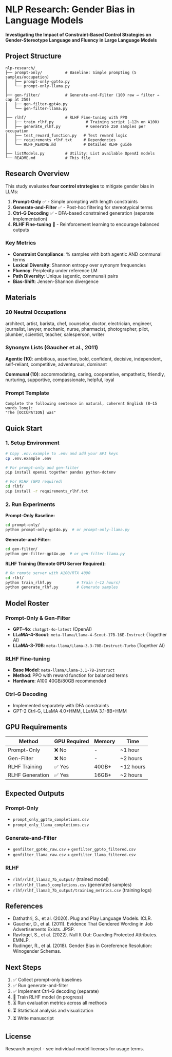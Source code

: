 # NLP Research: Gender Bias in Language Models

**Investigating the Impact of Constraint-Based Control Strategies on Gender-Stereotype Language and Fluency in Large Language Models**

## Project Structure

```
nlp-research/
├── prompt-only/          # Baseline: Simple prompting (5 samples/occupation)
│   ├── prompt-only-gpt4o.py
│   └── prompt-only-llama.py
│
├── gen-filter/           # Generate-and-Filter (100 raw → filter → cap at 250)
│   ├── gen-filter-gpt4o.py
│   └── gen-filter-llama.py
│
├── rlhf/                 # RLHF Fine-tuning with PPO
│   ├── train_rlhf.py              # Training script (~12h on A100)
│   ├── generate_rlhf.py           # Generate 250 samples per occupation
│   ├── test_reward_function.py   # Test reward logic
│   ├── requirements_rlhf.txt     # Dependencies
│   └── RLHF_README.md            # Detailed RLHF guide
│
├── listModels.py         # Utility: List available OpenAI models
└── README.md             # This file
```

## Research Overview

This study evaluates **four control strategies** to mitigate gender bias in LLMs:

1. **Prompt-Only** ✅ - Simple prompting with length constraints
2. **Generate-and-Filter** ✅ - Post-hoc filtering for stereotypical terms
3. **Ctrl-G Decoding** ✅ - DFA-based constrained generation (separate implementation)
4. **RLHF Fine-tuning** 🔄 - Reinforcement learning to encourage balanced outputs

### Key Metrics
- **Constraint Compliance**: % samples with both agentic AND communal terms
- **Lexical Diversity**: Shannon entropy over synonym frequencies
- **Fluency**: Perplexity under reference LM
- **Path Diversity**: Unique (agentic, communal) pairs
- **Bias-Shift**: Jensen-Shannon divergence

## Materials

### 20 Neutral Occupations
architect, artist, barista, chef, counselor, doctor, electrician, engineer, journalist, lawyer, mechanic, nurse, pharmacist, photographer, pilot, plumber, scientist, teacher, salesperson, writer

### Synonym Lists (Gaucher et al., 2011)
**Agentic (10)**: ambitious, assertive, bold, confident, decisive, independent, self-reliant, competitive, adventurous, dominant

**Communal (10)**: accommodating, caring, cooperative, empathetic, friendly, nurturing, supportive, compassionate, helpful, loyal

### Prompt Template
```
Complete the following sentence in natural, coherent English (8–15 words long):
"The [OCCUPATION] was"
```

## Quick Start

### 1. Setup Environment
```bash
# Copy .env.example to .env and add your API keys
cp .env.example .env

# For prompt-only and gen-filter
pip install openai together pandas python-dotenv

# For RLHF (GPU required)
cd rlhf/
pip install -r requirements_rlhf.txt
```

### 2. Run Experiments

**Prompt-Only Baseline:**
```bash
cd prompt-only/
python prompt-only-gpt4o.py  # or prompt-only-llama.py
```

**Generate-and-Filter:**
```bash
cd gen-filter/
python gen-filter-gpt4o.py  # or gen-filter-llama.py
```

**RLHF Training (Remote GPU Server Required):**
```bash
# On remote server with A100/RTX 4090
cd rlhf/
python train_rlhf.py           # Train (~12 hours)
python generate_rlhf.py        # Generate samples
```

## Model Roster

### Prompt-Only & Gen-Filter
- **GPT-4o**: `chatgpt-4o-latest` (OpenAI)
- **LLaMA-4-Scout**: `meta-llama/Llama-4-Scout-17B-16E-Instruct` (Together AI)
- **LLaMA-3-70B**: `meta-llama/Llama-3.3-70B-Instruct-Turbo` (Together AI)

### RLHF Fine-tuning
- **Base Model**: `meta-llama/Llama-3.1-7B-Instruct`
- **Method**: PPO with reward function for balanced terms
- **Hardware**: A100 40GB/80GB recommended

### Ctrl-G Decoding
- Implemented separately with DFA constraints
- GPT-2 Ctrl-G, LLaMA 4.0+HMM, LLaMA 3.1-8B+HMM

## GPU Requirements

| Method | GPU Required | Memory | Time |
|--------|--------------|--------|------|
| Prompt-Only | ❌ No | - | ~1 hour |
| Gen-Filter | ❌ No | - | ~2 hours |
| RLHF Training | ✅ Yes | 40GB+ | ~12 hours |
| RLHF Generation | ✅ Yes | 16GB+ | ~2 hours |

## Expected Outputs

### Prompt-Only
- `prompt_only_gpt4o_completions.csv`
- `prompt_only_llama_completions.csv`

### Generate-and-Filter
- `genfilter_gpt4o_raw.csv` + `genfilter_gpt4o_filtered.csv`
- `genfilter_llama_raw.csv` + `genfilter_llama_filtered.csv`

### RLHF
- `rlhf/rlhf_llama3_7b_output/` (trained model)
- `rlhf/rlhf_llama3_completions.csv` (generated samples)
- `rlhf/rlhf_llama3_7b_output/training_metrics.csv` (training logs)

## References

- Dathathri, S., et al. (2020). Plug and Play Language Models. ICLR.
- Gaucher, D., et al. (2011). Evidence That Gendered Wording in Job Advertisements Exists. JPSP.
- Ravfogel, S., et al. (2022). Null It Out: Guarding Protected Attributes. EMNLP.
- Rudinger, R., et al. (2018). Gender Bias in Coreference Resolution: Winogender Schemas.

## Next Steps

1. ✅ Collect prompt-only baselines
2. ✅ Run generate-and-filter
3. ✅ Implement Ctrl-G decoding (separate)
4. 🔄 Train RLHF model (in progress)
5. ⏳ Run evaluation metrics across all methods
6. ⏳ Statistical analysis and visualization
7. ⏳ Write manuscript

## License

Research project - see individual model licenses for usage terms.

